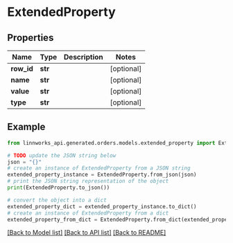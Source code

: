 # ExtendedProperty


## Properties

Name | Type | Description | Notes
------------ | ------------- | ------------- | -------------
**row_id** | **str** |  | [optional] 
**name** | **str** |  | [optional] 
**value** | **str** |  | [optional] 
**type** | **str** |  | [optional] 

## Example

```python
from linnworks_api.generated.orders.models.extended_property import ExtendedProperty

# TODO update the JSON string below
json = "{}"
# create an instance of ExtendedProperty from a JSON string
extended_property_instance = ExtendedProperty.from_json(json)
# print the JSON string representation of the object
print(ExtendedProperty.to_json())

# convert the object into a dict
extended_property_dict = extended_property_instance.to_dict()
# create an instance of ExtendedProperty from a dict
extended_property_from_dict = ExtendedProperty.from_dict(extended_property_dict)
```
[[Back to Model list]](../README.md#documentation-for-models) [[Back to API list]](../README.md#documentation-for-api-endpoints) [[Back to README]](../README.md)


